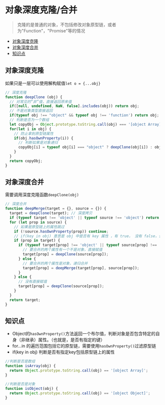 # 对象深度克隆/合并

> 克隆的是普通的对象，不包括修改对象原型链，或者为"Function"，"Promise"等的情况

- [对象深度克隆](#对象深度克隆)
- [对象深度合并](#对象深度合并)
- [知识点](#知识点)

## 对象深度克隆

如果只是一层可以使用解构赋值`let o = {...obj}`

```js
// 深度克隆
function deepClone (obj) {
  // 对常见的“非”值，直接返回原来值
  if([null, undefined, NaN, false].includes(obj)) return obj;
  // 不是对象类型直接返回
  if(typeof obj !== "object" && typeof obj !== 'function') return obj;
  // 判断是否为一个数组
  let copyObj = Object.prototype.toString.call(obj) === '[object Array]' ? [] : {};
  for(let i in obj) {
    // 防止拿到原型链属性
    if(obj.hasOwnProperty(i)) {
      // 判断如果是对象递归
      copyObj[i] = typeof obj[i] === "object" ? deepClone(obj[i]) : obj[i];
    }
  }
  return copyObj;
}
```

## 对象深度合并

需要调用深度克隆函数`deepClone(obj)`

```js
// 深度合并
function deepMerge(target = {}, source = {}) {
  target = deepClone(target); // 深度拷贝
  if (typeof target !== 'object' || typeof source !== 'object') return false;
  for (let prop in source) {
    // 如果是原型链上的属性跳过
    if (!source.hasOwnProperty(prop)) continue;
    // if(key in obj) 意思是 obj 中是否有 key 属性 ，有 true， 没有 false，包含原型链上的属性
    if (prop in target) {
      if (typeof target[prop] !== 'object' || typeof source[prop] !== 'object') {
        // 要合并的两个属性有一个不是对象，直接赋值
        target[prop] = deepClone(source[prop]);
      } else {
        // 要合并的两个属性是对象，递归合并
        target[prop] = deepMerge(target[prop], source[prop]);
      }
    } else {
      // 没有直接赋值
      target[prop] = deepClone(source[prop]);
    }
  }
  return target;
}
```

## 知识点

- Object的`hasOwnProperty()`方法返回一个布尔值，判断对象是否包含特定的自身（非继承）属性。（也就是，是否有指定的键）
- for…in 的遍历范围包括它的原型链，需要使用`hasOwnProperty()`过滤原型链
- if(key in obj) 判断是否有指定key包括原型链上的属性

```js
//判断是否是数组
function isArray(obj) {
  return Object.prototype.toString.call(obj) == '[object Array]';
}

//判断是否是对象
function isObject(obj) {
  return Object.prototype.toString.call(obj) == '[object Object]';
} 
```
